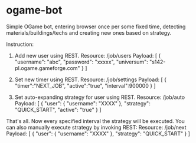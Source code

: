 # ogame-bot

Simple OGame bot, entering browser once per some fixed time, detecting materials/buildings/techs and creating new ones based on strategy.

Instruction:

1. Add new user using REST.
Resource: /job/users
Payload:
[
  {
    "username": "abc",
    "password": "xxxxx",
    "universum": "s142-pl.ogame.gameforge.com"
  }
]

2. Set new timer using REST.
Resource: /job/settings
Payload:
[
  {
     "timer":"NEXT_JOB",
     "active":"true",
     "interval":900000
  }
]

3. Set auto-expanding strategy for user using REST.
Resource: /job/auto
Payload:
[ 
  {
    "user": {
      "username": "XXXX"
    },
    "strategy": "QUICK_START",
    "active": "true"
  }
]

That's all. Now every specified interval the strategy will be executed.
You can also manually execute strategy by invoking REST:
Resource: /job/next
Payload:
[ 
  {
    "user": {
      "username": "XXXX"
    },
    "strategy": "QUICK_START"
  }
]
